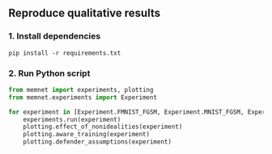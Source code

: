 ## Reproduce qualitative results

### 1. Install dependencies

```
pip install -r requirements.txt
```

### 2. Run Python script

```python
from memnet import experiments, plotting
from memnet.experiments import Experiment

for experiment in [Experiment.FMNIST_FGSM, Experiment.MNIST_FGSM, Experiment.FMNIST_PGD]:
    experiments.run(experiment)
    plotting.effect_of_nonidealities(experiment)
    plotting.aware_training(experiment)
    plotting.defender_assumptions(experiment)
```
